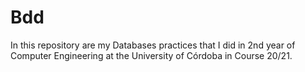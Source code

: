 # Bdd
In this repository are my Databases practices that I did in 2nd year of Computer Engineering at the University of Córdoba in Course 20/21.
